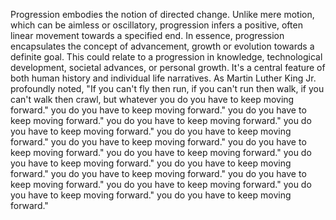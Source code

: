 
Progression embodies the notion of directed change. Unlike mere motion, which can be aimless or oscillatory, progression infers a positive, often linear movement towards a specified end. In essence, progression encapsulates the concept of advancement, growth or evolution towards a definite goal. This could relate to a progression in knowledge, technological development, societal advances, or personal growth. It's a central feature of both human history and individual life narratives. As Martin Luther King Jr. profoundly noted, "If you can't fly then run, if you can't run then walk, if you can't walk then crawl, but whatever you do you have to keep moving forward." you do you have to keep moving forward." you do you have to keep moving forward." you do you have to keep moving forward." you do you have to keep moving forward." you do you have to keep moving forward." you do you have to keep moving forward." you do you have to keep moving forward." you do you have to keep moving forward." you do you have to keep moving forward." you do you have to keep moving forward." you do you have to keep moving forward." you do you have to keep moving forward." you do you have to keep moving forward." you do you have to keep moving forward." you do you have to keep moving forward."

